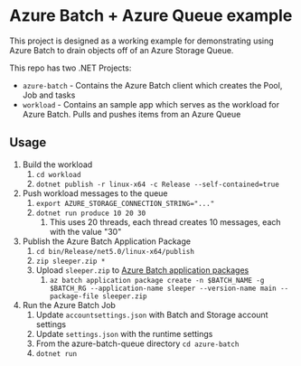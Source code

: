 # Azure Batch + Azure Queue example

This project is designed as a working example for demonstrating using Azure Batch to drain objects off of an Azure Storage Queue.

This repo has two .NET Projects:
* `azure-batch` - Contains the Azure Batch client which creates the Pool, Job and tasks
* `workload` - Contains an sample app which serves as the workload for Azure Batch.  Pulls and pushes items from an Azure Queue

## Usage

1. Build the workload
   1. `cd workload`
   1. `dotnet publish -r linux-x64 -c Release --self-contained=true`
1. Push workload messages to the queue
   1. `export AZURE_STORAGE_CONNECTION_STRING="..."`
   1. `dotnet run produce 10 20 30`
      1. This uses 20 threads, each thread creates 10 messages, each with the value "30"
2. Publish the Azure Batch Application Package
   1. `cd bin/Release/net5.0/linux-x64/publish`
   2. `zip sleeper.zip *`
   3. Upload `sleeper.zip` to [Azure Batch application packages](https://docs.microsoft.com/en-us/azure/batch/batch-application-packages)
      1. `az batch application package create -n $BATCH_NAME -g $BATCH_RG --application-name sleeper --version-name main --package-file sleeper.zip`
3. Run the Azure Batch Job
   1. Update `accountsettings.json` with Batch and Storage account settings
   1. Update `settings.json` with the runtime settings
   2. From the azure-batch-queue directory `cd azure-batch`
   3. `dotnet run`